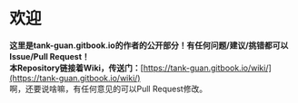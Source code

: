 # 欢迎

**这里是tank-guan.gitbook.io的作者的公开部分！有任何问题/建议/挑错都可以Issue/Pull Request！**  
**本Repository链接着Wiki，传送门：**[https://tank-guan.gitbook.io/wiki/](https://tank-guan.gitbook.io/wiki/)  
啊，还要说啥嘛，有任何意见的可以Pull Request修改。

